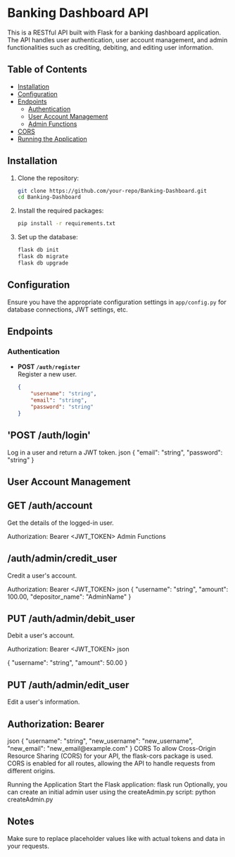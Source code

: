 # Banking Dashboard API

This is a RESTful API built with Flask for a banking dashboard application. The API handles user authentication, user account management, and admin functionalities such as crediting, debiting, and editing user information.

## Table of Contents

- [Installation](#installation)
- [Configuration](#configuration)
- [Endpoints](#endpoints)
  - [Authentication](#authentication)
  - [User Account Management](#user-account-management)
  - [Admin Functions](#admin-functions)
- [CORS](#cors)
- [Running the Application](#running-the-application)

## Installation

1. Clone the repository:
    ```bash
    git clone https://github.com/your-repo/Banking-Dashboard.git
    cd Banking-Dashboard
    ```
2. Install the required packages:
    ```bash
    pip install -r requirements.txt
    ```
3. Set up the database:
    ```bash
    flask db init
    flask db migrate
    flask db upgrade
    ```

## Configuration

Ensure you have the appropriate configuration settings in `app/config.py` for database connections, JWT settings, etc.

## Endpoints

### Authentication

- **POST `/auth/register`**  
  Register a new user.
  ```json
  {
      "username": "string",
      "email": "string",
      "password": "string"
  }
<h2>'POST /auth/login' </h2>
Log in a user and return a JWT token.
json
{
    "email": "string",
    "password": "string"
}
<h2>User Account Management</h2>
<h2>GET /auth/account</h2>
Get the details of the logged-in user.

Authorization: Bearer <JWT_TOKEN>
Admin Functions
<h2>/auth/admin/credit_user</h2>
Credit a user's account.

Authorization: Bearer <JWT_TOKEN>
json
{
    "username": "string",
    "amount": 100.00,
    "depositor_name": "AdminName"
}
<h2>PUT /auth/admin/debit_user</h2>
Debit a user's account.

Authorization: Bearer <JWT_TOKEN>
json

{
    "username": "string",
    "amount": 50.00
}
<h2>PUT /auth/admin/edit_user</h2>
Edit a user's information.

<h2>Authorization: Bearer <JWT_TOKEN> </h2>
json
{
    "username": "string",
    "new_username": "new_username",
    "new_email": "new_email@example.com"
}
CORS
To allow Cross-Origin Resource Sharing (CORS) for your API, the flask-cors package is used. CORS is enabled for all routes, allowing the API to handle requests from different origins.

Running the Application
Start the Flask application:
flask run
Optionally, you can create an initial admin user using the createAdmin.py script:
python createAdmin.py
<h2>Notes</h2>
Make sure to replace placeholder values like <JWT_TOKEN> with actual tokens and data in your requests.

